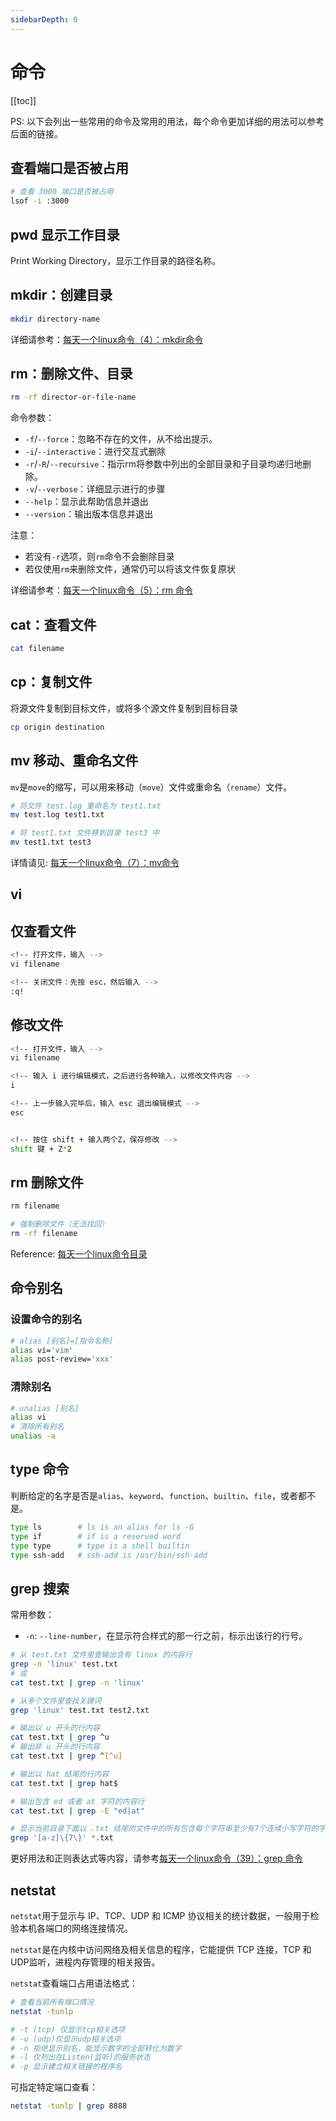 ```yaml
---
sidebarDepth: 0
---
```


# 命令

[[toc]]

PS: 以下会列出一些常用的命令及常用的用法，每个命令更加详细的用法可以参考后面的链接。

## 查看端口是否被占用

```sh
# 查看 3000 端口是否被占用
lsof -i :3000
```

## pwd 显示工作目录

Print Working Directory，显示工作目录的路径名称。

## mkdir：创建目录

```sh
mkdir directory-name
```

详细请参考：[每天一个linux命令（4）：mkdir命令](http://www.cnblogs.com/peida/archive/2012/10/25/2738271.html)

## rm：删除文件、目录

```sh
rm -rf director-or-file-name
```

命令参数：

- `-f`/`--force`：忽略不存在的文件，从不给出提示。
- `-i`/`--interactive`：进行交互式删除
- `-r`/`-R`/`--recursive`：指示rm将参数中列出的全部目录和子目录均递归地删除。
- `-v`/`--verbose`：详细显示进行的步骤
- `--help`：显示此帮助信息并退出
- `--version`：输出版本信息并退出

注意：

- 若没有`-r`选项，则`rm`命令不会删除目录
- 若仅使用`rm`来删除文件，通常仍可以将该文件恢复原状

详细请参考：[每天一个linux命令（5）：rm 命令](http://www.cnblogs.com/peida/archive/2012/10/26/2740521.html)

## cat：查看文件

```sh
cat filename
```

## cp：复制文件

将源文件复制到目标文件，或将多个源文件复制到目标目录

```sh
cp origin destination
```

## mv 移动、重命名文件

`mv`是`move`的缩写，可以用来移动（`move`）文件或重命名（`rename`）文件。

```sh
# 将文件 test.log 重命名为 test1.txt
mv test.log test1.txt

# 将 test1.txt 文件移到目录 test3 中
mv test1.txt test3
```

详情请见: [每天一个linux命令（7）：mv命令](https://www.cnblogs.com/peida/archive/2012/10/27/2743022.html)

## vi

## 仅查看文件

```sh
<!-- 打开文件，输入 -->
vi filename

<!-- 关闭文件：先按 esc，然后输入 -->
:q!
```

## 修改文件

```sh
<!-- 打开文件，输入 -->
vi filename

<!-- 输入 i 进行编辑模式，之后进行各种输入，以修改文件内容 -->
i

<!-- 上一步输入完毕后，输入 esc 退出编辑模式 -->
esc


<!-- 按住 shift + 输入两个Z，保存修改 -->
shift 键 + Z*2
```

## rm 删除文件

```sh
rm filename

# 强制删除文件（无法找回）
rm -rf filename
```

Reference: [每天一个linux命令目录](https://www.cnblogs.com/peida/archive/2012/12/05/2803591.html)

## 命令别名

### 设置命令的别名

```sh
# alias [别名]=[指令名称]
alias vi='vim'
alias post-review='xxx'
```

### 清除别名

```sh
# unalias [别名]
alias vi
# 清除所有别名
unalias -a
```

## type 命令

判断给定的名字是否是`alias`、`keyword`、`function`、`builtin`、`file`，或者都不是。

```sh
type ls        # ls is an alias for ls -G
type if        # if is a reserved word
type type      # type is a shell builtin
type ssh-add   # ssh-add is /usr/bin/ssh-add
```

## grep 搜索

常用参数：

- `-n`: `--line-number`，在显示符合样式的那一行之前，标示出该行的行号。

```sh
# 从 test.txt 文件里查输出含有 linux 的内容行
grep -n 'linux' test.txt
# 或
cat test.txt | grep -n 'linux'

# 从多个文件里查找关键词
grep 'linux' test.txt test2.txt

# 输出以 u 开头的行内容
cat test.txt | grep ^u
# 输出非 u 开头的行内容
cat test.txt | grep ^[^u]

# 输出以 hat 结尾的行内容
cat test.txt | grep hat$

# 输出包含 ed 或者 at 字符的内容行
cat test.txt | grep -E "ed|at"

# 显示当前目录下面以 .txt 结尾的文件中的所有包含每个字符串至少有7个连续小写字符的字符串的行
grep '[a-z]\{7\}' *.txt
```

更好用法和正则表达式等内容，请参考[每天一个linux命令（39）：grep 命令](http://www.cnblogs.com/peida/archive/2012/12/17/2821195.html)

## netstat

`netstat`用于显示与 IP、TCP、UDP 和 ICMP 协议相关的统计数据，一般用于检验本机各端口的网络连接情况。

`netstat`是在内核中访问网络及相关信息的程序，它能提供 TCP 连接，TCP 和 UDP监听，进程内存管理的相关报告。

`netstat`查看端口占用语法格式：

```sh
# 查看当前所有端口情况
netstat -tunlp

# -t (tcp) 仅显示tcp相关选项
# -u (udp)仅显示udp相关选项
# -n 拒绝显示别名，能显示数字的全部转化为数字
# -l 仅列出在Listen(监听)的服务状态
# -p 显示建立相关链接的程序名
```

可指定特定端口查看：

```sh
netstat -tunlp | grep 8888
```
